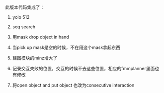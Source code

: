 此版本代码集成了：
1. yolo 512
2. seq search
3. 用mask drop object in hand
4. 当pick up mask是空的时候，不在用这个mask拿起东西
5. 建图模块的minz增大了
6. 记录交互失败的位置，交互的时候不去这些位置，相应的fmmplanner里面也有修改

7. 将open object and put object 也改为consecutive interaction

